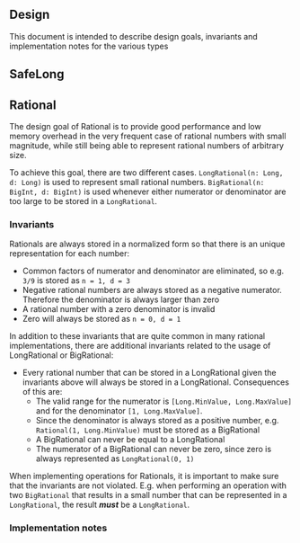 ## Design

This document is intended to describe design goals, invariants and implementation notes for the various types

## SafeLong

## Rational

The design goal of Rational is to provide good performance and low memory overhead in the very frequent case of rational
numbers with small magnitude, while still being able to represent rational numbers of arbitrary size.

To achieve this goal, there are two different cases. `LongRational(n: Long, d: Long)` is used to represent small
rational numbers. `BigRational(n: BigInt, d: BigInt)` is used whenever either numerator or denominator are too large to
be stored in a `LongRational`.

### Invariants

Rationals are always stored in a normalized form so that there is an unique representation for each number:

- Common factors of numerator and denominator are eliminated, so e.g. `3/9` is stored as `n = 1, d = 3`
- Negative rational numbers are always stored as a negative numerator. Therefore the denominator is always larger than
zero
- A rational number with a zero denominator is invalid
- Zero will always be stored as `n = 0, d = 1`

In addition to these invariants that are quite common in many rational implementations, there are additional invariants
related to the usage of LongRational or BigRational:

- Every rational number that can be stored in a LongRational given the invariants above will always be stored in a
LongRational. Consequences of this are:
  - The valid range for the numerator is `[Long.MinValue, Long.MaxValue]` and for the denominator `[1, Long.MaxValue]`.
  - Since the denominator is always stored as a positive number, e.g. `Rational(1, Long.MinValue)` must be stored as a
  BigRational
  - A BigRational can never be equal to a LongRational
  - The numerator of a BigRational can never be zero, since zero is always represented as `LongRational(0, 1)`

When implementing operations for Rationals, it is important to make sure that the invariants are not violated. E.g. when
performing an operation with two `BigRational` that results in a small number that can be represented in a
`LongRational`, the result ***must*** be a `LongRational`.

### Implementation notes